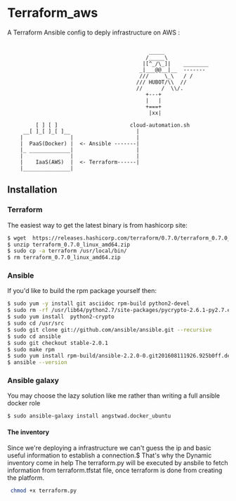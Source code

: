 # Terraform_aws

A Terraform Ansible config to deply infrastructure on AWS :

```

                                             _____                               
                                            /_____\      
                                           |[^_/\_]|    ________
                                          _|___@@__|__  -------                          
                                          ///     \_\   / /                          
                                         /// HUBOT/\\  //                         
                                         //      /  \\/.     
                                            +---+                            
                                            |   |                            
                                            +===+                            
                                             |xx|  

         [ ] [ ]                       cloud-automation.sh
     __[ ]_[ ]_[ ]__                     |
    |               |                    |
    |  PaaS(Docker) |  <- Ansible -------|
    |_ _____________|                    |
    |               |                    |
    |    IaaS(AWS)  |  <- Terraform------|
    |_______________|

```
## Installation

### Terraform
The easiest way to get the latest binary is 
from hashicorp site:

```bash
$ wget  https://releases.hashicorp.com/terraform/0.7.0/terraform_0.7.0_linux_amd64.zip
$ unzip terraform_0.7.0_linux_amd64.zip 
$ sudo cp -a terraform /usr/local/bin/
$ rm terraform_0.7.0_linux_amd64.zip 
```

### Ansible
If you'd like to build the rpm package yourself then:

```bash
$ sudo yum -y install git asciidoc rpm-build python2-devel
$ sudo rm -rf /usr/lib64/python2.7/site-packages/pycrypto-2.6.1-py2.7.egg-info*
$ sudo yum install  python2-crypto
$ sudo cd /usr/src
$ sudo git clone git://github.com/ansible/ansible.git --recursive
$ sudo cd ansible
$ sudo git checkout stable-2.0.1
$ sudo make rpm
$ sudo yum install rpm-build/ansible-2.2.0-0.git201608111926.925b0ff.devel.el7.centos.noarch.rpm
$ ansible --version
```
### Ansible galaxy 
You may choose the lazy solution like me rather than writing a full ansible docker role 

```bash
$ sudo ansible-galaxy install angstwad.docker_ubuntu 
```
#### The inventory
Since we're deploying a infrastructure we can't guess the ip and basic useful information to establish a connection.$
That's why the Dynamic inventory come in help 
The terraform.py will be executed by ansbile to fetch information from terraform.tfstat file, once terraform is done from creating the platform.

```bash
 chmod +x terraform.py
``` 

